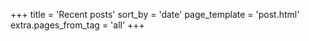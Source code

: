 +++
title = 'Recent posts'
sort_by = 'date'
page_template = 'post.html'
extra.pages_from_tag = 'all'
+++
